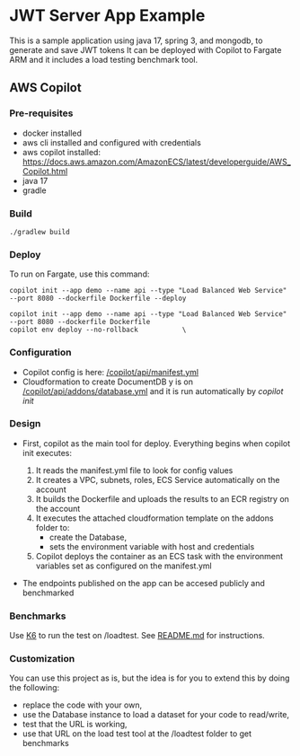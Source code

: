 # JWT Server App Example

This is a sample application using java 17, spring 3, and mongodb, to generate and save JWT tokens
It can be deployed with Copilot to Fargate ARM and it includes a load testing benchmark tool.

## AWS Copilot

### Pre-requisites

- docker installed 
- aws cli installed and configured with credentials
- aws copilot installed: <https://docs.aws.amazon.com/AmazonECS/latest/developerguide/AWS_Copilot.html>
- java 17
- gradle

### Build

```shell
./gradlew build      
```

### Deploy

To run on Fargate, use this command:

```shell
copilot init --app demo --name api --type "Load Balanced Web Service" --port 8080 --dockerfile Dockerfile --deploy

copilot init --app demo --name api --type "Load Balanced Web Service" --port 8080 --dockerfile Dockerfile
copilot env deploy --no-rollback           \

```

### Configuration

- Copilot config is here: [/copilot/api/manifest.yml](/copilot/api/manifest.yml)
- Cloudformation to create DocumentDB y is on [/copilot/api/addons/database.yml](/copilot/api/addons/database.yml) and it is run automatically by _copilot init_

### Design

- First, copilot as the main tool for deploy. Everything begins when copilot init executes:
  
  1. It reads the manifest.yml file to look for config values
  2. It creates a VPC, subnets, roles, ECS Service automatically on the account
  3. It builds the Dockerfile and uploads the results to an ECR registry on the account
  4. It executes the attached cloudformation template on the addons folder to:
     - create the Database, 
     - sets the environment variable with host and credentials
  5. Copilot deploys the container as an ECS task with the environment variables set as configured on the manifest.yml

- The endpoints published on the app can be accesed publicly and benchmarked

### Benchmarks

Use [K6](https://k6.io/docs/getting-started/running-k6/) to run the test on /loadtest. See [README.md](/loadtest/README.md) for instructions.

### Customization

You can use this project as is, but the idea is for you to extend this by doing the following:

- replace the code with your own,
- use the Database instance to load a dataset for your code to read/write,
- test that the URL is working,
- use that URL on the load test tool at the /loadtest folder to get benchmarks